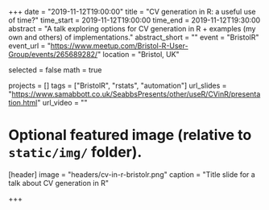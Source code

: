 +++
date = "2019-11-12T19:00:00"
title = "CV generation in R: a useful use of time?"
time_start = 2019-11-12T19:00:00
time_end = 2019-11-12T19:30:00
abstract =  "A talk exploring options for CV generation in R + examples (my own and others) of implementations."
abstract_short = ""
event = "BristolR"
event_url = "https://www.meetup.com/Bristol-R-User-Group/events/265689282/"
location = "Bristol, UK"

selected = false
math = true

projects = []
tags = ["BristolR", "rstats", "automation"]
url_slides = "https://www.samabbott.co.uk/SeabbsPresents/other/useR/CVinR/presentation.html"
url_video = ""

# Optional featured image (relative to `static/img/` folder).
[header]
image = "headers/cv-in-r-bristolr.png"
caption = "Title slide for a talk about CV generation in R"

+++
